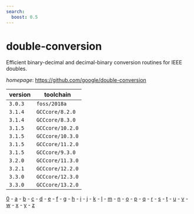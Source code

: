 ```yaml
---
search:
  boost: 0.5
---
```

# double-conversion

Efficient binary-decimal and decimal-binary conversion routines for IEEE doubles.

*homepage*: <https://github.com/google/double-conversion>

version | toolchain
--------|----------
``3.0.3`` | ``foss/2018a``
``3.1.4`` | ``GCCcore/8.2.0``
``3.1.4`` | ``GCCcore/8.3.0``
``3.1.5`` | ``GCCcore/10.2.0``
``3.1.5`` | ``GCCcore/10.3.0``
``3.1.5`` | ``GCCcore/11.2.0``
``3.1.5`` | ``GCCcore/9.3.0``
``3.2.0`` | ``GCCcore/11.3.0``
``3.2.1`` | ``GCCcore/12.2.0``
``3.3.0`` | ``GCCcore/12.3.0``
``3.3.0`` | ``GCCcore/13.2.0``

[0](../0/index.md) - [a](../a/index.md) - [b](../b/index.md) - [c](../c/index.md) - [d](../d/index.md) - [e](../e/index.md) - [f](../f/index.md) - [g](../g/index.md) - [h](../h/index.md) - [i](../i/index.md) - [j](../j/index.md) - [k](../k/index.md) - [l](../l/index.md) - [m](../m/index.md) - [n](../n/index.md) - [o](../o/index.md) - [p](../p/index.md) - [q](../q/index.md) - [r](../r/index.md) - [s](../s/index.md) - [t](../t/index.md) - [u](../u/index.md) - [v](../v/index.md) - [w](../w/index.md) - [x](../x/index.md) - [y](../y/index.md) - [z](../z/index.md)

